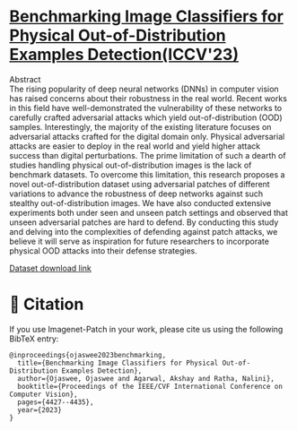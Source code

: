 # [**Benchmarking Image Classifiers for Physical Out-of-Distribution Examples Detection(ICCV'23)**](https://openaccess.thecvf.com/content/ICCV2023W/OODCV/html/Ojaswee_Benchmarking_Image_Classifiers_for_Physical_Out-of_Distribution_Examples_Detection_ICCVW_2023_paper.html)

Abstract <br>
The rising popularity of deep neural networks (DNNs) in computer vision has raised concerns about their robustness in the real world. Recent works in this field have well-demonstrated the vulnerability of these networks to carefully crafted adversarial attacks which yield out-of-distribution (OOD) samples. Interestingly, the majority of the existing literature focuses on adversarial attacks crafted for the digital domain only. Physical adversarial attacks are easier to deploy in the real world and yield higher attack success than digital perturbations. The prime limitation of such a dearth of studies handling physical out-of-distribution images is the lack of benchmark datasets. To overcome this limitation, this research proposes a novel out-of-distribution dataset using adversarial patches of different variations to advance the robustness of deep networks against such stealthy out-of-distribution images. We have also conducted extensive experiments both under seen and unseen patch settings and observed that unseen adversarial patches are hard to defend. By conducting this study and delving into the complexities of defending against patch attacks, we believe it will serve as inspiration for future researchers to incorporate physical OOD attacks into their defense strategies.

[Dataset download link](https://drive.google.com/file/d/1C9w73DWIl1FccyGRRIJQPJ6S7G9J6jib/view?usp=sharing)

# :newspaper: Citation

If you use Imagenet-Patch in your work, please cite us using the following BibTeX entry:

```
@inproceedings{ojaswee2023benchmarking,
  title={Benchmarking Image Classifiers for Physical Out-of-Distribution Examples Detection},
  author={Ojaswee, Ojaswee and Agarwal, Akshay and Ratha, Nalini},
  booktitle={Proceedings of the IEEE/CVF International Conference on Computer Vision},
  pages={4427--4435},
  year={2023}
}
```
